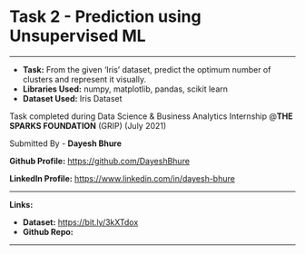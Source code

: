 # Task 2 - Prediction using Unsupervised ML
---

* **Task:** From the given ‘Iris’ dataset, predict the optimum number of clusters and represent it visually.
* **Libraries Used:** numpy, matplotlib, pandas, scikit learn
* **Dataset Used:** Iris Dataset

Task completed during Data Science & Business Analytics Internship @**THE SPARKS FOUNDATION** (GRIP) (July 2021)

Submitted By -
**Dayesh Bhure**

**Github Profile:** https://github.com/DayeshBhure

**LinkedIn Profile:** https://www.linkedin.com/in/dayesh-bhure

---

**Links:**

* **Dataset:** https://bit.ly/3kXTdox
* **Github Repo:** 

---
